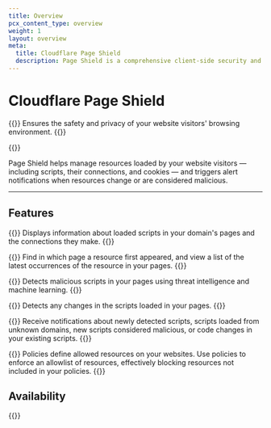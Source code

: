 ```yaml
---
title: Overview
pcx_content_type: overview
weight: 1
layout: overview
meta:
  title: Cloudflare Page Shield
  description: Page Shield is a comprehensive client-side security and privacy solution that allows you to ensure the safety of your website visitors' browsing environment.
---
```


# Cloudflare Page Shield

{{<description>}}
Ensures the safety and privacy of your website visitors' browsing environment.
{{</description>}}

{{<plan type="paid">}}

Page Shield helps manage resources loaded by your website visitors — including scripts, their connections, and cookies — and triggers alert notifications when resources change or are considered malicious.

---

## Features

{{<feature header="Monitors" href="/page-shield/detection/monitor-connections-scripts/" cta="Monitor resources">}}
Displays information about loaded scripts in your domain's pages and the connections they make.
{{</feature>}}

{{<feature header="Page attribution" href="/page-shield/detection/monitor-connections-scripts/#view-details" cta="Find resource occurrences">}}
Find in which page a resource first appeared, and view a list of the latest occurrences of the resource in your pages.
{{</feature>}}

{{<feature header="Malicious script detection" href="/page-shield/detection/review-malicious-scripts/" cta="Review malicious scripts">}}
Detects malicious scripts in your pages using threat intelligence and machine learning.
{{</feature>}}

{{<feature header="Code change detection" href="/page-shield/detection/review-changed-scripts/" cta="Review changed scripts">}}
Detects any changes in the scripts loaded in your pages.
{{</feature>}}

{{<feature header="Alerts" href="/page-shield/detection/configure-alerts/" cta="Configure alerts">}}
Receive notifications about newly detected scripts, scripts loaded from unknown domains, new scripts considered malicious, or code changes in your existing scripts.
{{</feature>}}

{{<feature header="Policies" href="/page-shield/policies/">}}
Policies define allowed resources on your websites. Use policies to enforce an allowlist of resources, effectively blocking resources not included in your policies.
{{</feature>}}

## Availability

{{<feature-table id="security.page_shield">}}
